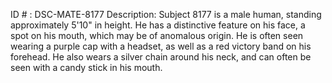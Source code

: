 ID # : DSC-MATE-8177
Description: Subject 8177 is a male human, standing approximately 5'10" in height. He has a distinctive feature on his face, a spot on his mouth, which may be of anomalous origin. He is often seen wearing a purple cap with a headset, as well as a red victory band on his forehead. He also wears a silver chain around his neck, and can often be seen with a candy stick in his mouth.